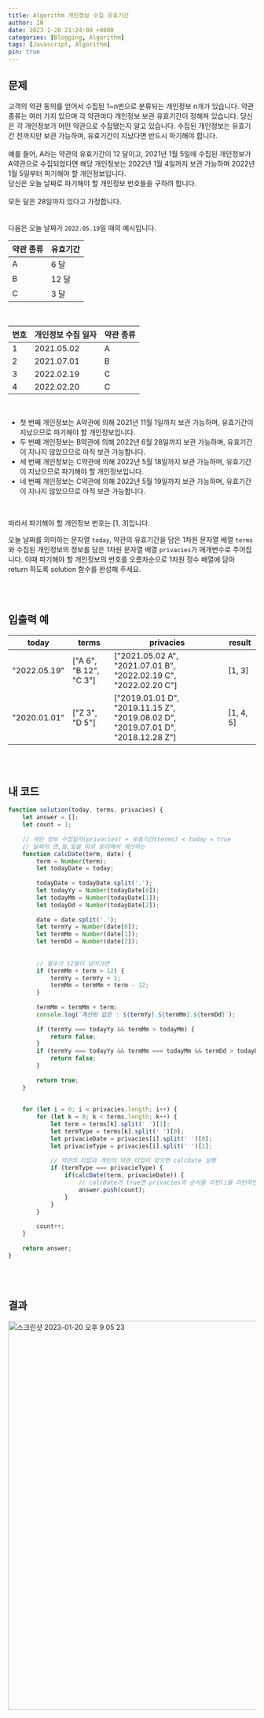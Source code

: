 ```yaml
---
title: Algorithm 개인정보 수집 유효기간
author: IN
date: 2023-1-20 21:24:00 +0800
categories: [Blogging, Algorithm]
tags: [Javascript, Algorithm]
pin: true
---
```


## 문제
고객의 약관 동의를 얻어서 수집된 1~n번으로 분류되는 개인정보 n개가 있습니다. 약관 종류는 여러 가지 있으며 각 약관마다 개인정보 보관 유효기간이 정해져 있습니다. 당신은 각 개인정보가 어떤 약관으로 수집됐는지 알고 있습니다. 수집된 개인정보는 유효기간 전까지만 보관 가능하며, 유효기간이 지났다면 반드시 파기해야 합니다.
<br />
<br />
예를 들어, A라는 약관의 유효기간이 12 달이고, 2021년 1월 5일에 수집된 개인정보가 A약관으로 수집되었다면 해당 개인정보는 2022년 1월 4일까지 보관 가능하며 2022년 1월 5일부터 파기해야 할 개인정보입니다. 
<br />
당신은 오늘 날짜로 파기해야 할 개인정보 번호들을 구하려 합니다.
<br />
<br />
모든 달은 28일까지 있다고 가정합니다.
<br />
<br />
<br />
다음은 오늘 날짜가 `2022.05.19`일 때의 예시입니다.
<br />

| 약관 종류 | 유효기간 |
|-----------|----------|
| A         | 6 달     |
| B         | 12 달    |
| C         | 3 달     |

<br />

| 번호 | 개인정보 수집 일자 | 약관 종류 |
|------|--------------------|-----------|
| 1    | 2021.05.02         | A         |
| 2    | 2021.07.01         | B         |
| 3    | 2022.02.19         | C         |
| 4    | 2022.02.20         | C         |

<br />

- 첫 번째 개인정보는 A약관에 의해 2021년 11월 1일까지 보관 가능하며, 유효기간이 지났으므로 파기해야 할 개인정보입니다.
- 두 번째 개인정보는 B약관에 의해 2022년 6월 28일까지 보관 가능하며, 유효기간이 지나지 않았으므로 아직 보관 가능합니다.
- 세 번째 개인정보는 C약관에 의해 2022년 5월 18일까지 보관 가능하며, 유효기간이 지났으므로 파기해야 할 개인정보입니다.
- 네 번째 개인정보는 C약관에 의해 2022년 5월 19일까지 보관 가능하며, 유효기간이 지나지 않았으므로 아직 보관 가능합니다.

<br />

따라서 파기해야 할 개인정보 번호는 [1, 3]입니다.

오늘 날짜를 의미하는 문자열 `today`, 약관의 유효기간을 담은 1차원 문자열 배열 `terms`와 수집된 개인정보의 정보를 담은 1차원 문자열 배열 `privacies`가 매개변수로 주어집니다. 이때 파기해야 할 개인정보의 번호를 오름차순으로 1차원 정수 배열에 담아 return 하도록 solution 함수를 완성해 주세요.

<br />
<br />

## 입출력 예

|   today         |   terms                   |   privacies                                                                         |   result     |
|-----------------|---------------------------|-------------------------------------------------------------------------------------|--------------|
|   "2022.05.19"  |   ["A 6", "B 12", "C 3"]  |   ["2021.05.02 A", "2021.07.01 B", "2022.02.19 C", "2022.02.20 C"]                  |   [1, 3]     |
|   "2020.01.01"  |   ["Z 3", "D 5"]          |   ["2019.01.01 D", "2019.11.15 Z", "2019.08.02 D", "2019.07.01 D", "2018.12.28 Z"]  |   [1, 4, 5]  |

<br />
<br />

## 내 코드

```js
function solution(today, terms, privacies) {
    let answer = [];
    let count = 1;
    
    // 개인 정보 수집일자(privacies) + 유효기간(terms) < today = true
    // 날짜의 연,월,일을 따로 분리해서 계산하는 
    function calcDate(term, date) {
        term = Number(term);
        let todayDate = today;
        
        todayDate = todayDate.split('.');
        let todayYy = Number(todayDate[0]);
        let todayMm = Number(todayDate[1]);
        let todayDd = Number(todayDate[2]);
        
        date = date.split('.');
        let termYy = Number(date[0]);
        let termMm = Number(date[1]);
        let termDd = Number(date[2]);
        
        
        // 월수가 12월이 넘어가면 
        if (termMm + term > 12) {
            termYy = termYy + 1;
            termMm = termMm + term - 12;
        }
        
        termMm = termMm + term;
        console.log(`계산된 값은 : ${termYy}.${termMm}.${termDd}`);
        
        if (termYy === todayYy && termMm > todayMm) {
            return false;
        } 
        if (termYy === todayYy && termMm === todayMm && termDd > todayDd) {
            return false;
        }
        
        return true;
    }
    
    
    for (let i = 0; i < privacies.length; i++) {
        for (let k = 0; k < terms.length; k++) {
            let term = terms[k].split(' ')[1];
            let termType = terms[k].split(' ')[0];
            let privacieDate = privacies[i].split(' ')[0];
            let privacieType = privacies[i].split(' ')[1];
            
            // 약관의 타입과 개인의 약관 타입이 맞으면 calcDate 실행
            if (termType === privacieType) {
                if(calcDate(term, privacieDate)) {
                    // calcDate가 true면 privacies의 순서를 리턴(i를 리턴하면 되는 것인데...)
                    answer.push(count);
                }
            }
        }
        
        count++;
    }
    
    return answer;
}

```

<br />
<br />

## 결과
<img width="792" alt="스크린샷 2023-01-20 오후 9 05 23" src="https://user-images.githubusercontent.com/65399118/213699419-a76c98e9-bee4-4f0f-9872-6d212317d6fb.png">
